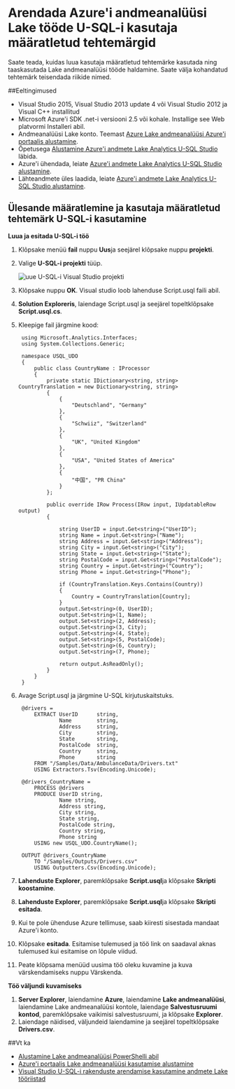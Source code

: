 <properties 
   pageTitle="Arendamise U-SQL-i kasutaja määratletud tehtemärgid Azure'i andmeanalüüsi Lake töökohta | Azure'i" 
   description="Saate teada, kuidas luua kasutaja määratletud tehtemärke kasutada ning taaskasutada Lake andmeanalüüsi tööde haldamine. " 
   services="data-lake-analytics" 
   documentationCenter="" 
   authors="edmacauley" 
   manager="jhubbard" 
   editor="cgronlun"/>
 
<tags
   ms.service="data-lake-analytics"
   ms.devlang="na"
   ms.topic="article"
   ms.tgt_pltfrm="na"
   ms.workload="big-data" 
   ms.date="05/16/2016"
   ms.author="edmaca"/>


# <a name="develop-u-sql-user-defined-operators-for-azure-data-lake-analytics-jobs"></a>Arendada Azure'i andmeanalüüsi Lake tööde U-SQL-i kasutaja määratletud tehtemärgid

Saate teada, kuidas luua kasutaja määratletud tehtemärke kasutada ning taaskasutada Lake andmeanalüüsi tööde haldamine. Saate välja kohandatud tehtemärk teisendada riikide nimed.

##<a name="prerequisites"></a>Eeltingimused

- Visual Studio 2015, Visual Studio 2013 update 4 või Visual Studio 2012 ja Visual C++ installitud 
- Microsoft Azure'i SDK .net-i versiooni 2.5 või kohale.  Installige see Web platvormi Installeri abil.
- Andmeanalüüsi Lake konto.  Teemast [Azure Lake andmeanalüüsi Azure'i portaalis alustamine](data-lake-analytics-get-started-portal.md).
- Õpetusega [Alustamine Azure'i andmete Lake Analytics U-SQL Studio](data-lake-analytics-u-sql-get-started.md) läbida.
- Azure'i ühendada, leiate [Azure'i andmete Lake Analytics U-SQL Studio alustamine](data-lake-analytics-u-sql-get-started.md#connect-to-azure). 
- Lähteandmete üles laadida, leiate [Azure'i andmete Lake Analytics U-SQL Studio alustamine](data-lake-analytics-u-sql-get-started.md#upload-source-data-files). 

## <a name="define-and-use-user-defined-operator-in-u-sql"></a>Ülesande määratlemine ja kasutaja määratletud tehtemärk U-SQL-i kasutamine

**Luua ja esitada U-SQL-i töö** 

1. Klõpsake menüü **fail** nuppu **Uus**ja seejärel klõpsake nuppu **projekti**.
2. Valige **U-SQL-i projekti** tüüp.

    ![uue U-SQL-i Visual Studio projekti](./media/data-lake-analytics-data-lake-tools-get-started/data-lake-analytics-data-lake-tools-new-project.png)

3. Klõpsake nuppu **OK**. Visual studio loob lahenduse Script.usql faili abil.
4. **Solution Exploreris**, laiendage Script.usql ja seejärel topeltklõpsake **Script.usql.cs**.
5. Kleepige fail järgmine kood:

        using Microsoft.Analytics.Interfaces;
        using System.Collections.Generic;
        
        namespace USQL_UDO
        {
            public class CountryName : IProcessor
            {
                private static IDictionary<string, string> CountryTranslation = new Dictionary<string, string>
                {
                    {
                        "Deutschland", "Germany"
                    },
                    {
                        "Schwiiz", "Switzerland"
                    },
                    {
                        "UK", "United Kingdom"
                    },
                    {
                        "USA", "United States of America"
                    },
                    {
                        "中国", "PR China"
                    }
                };
        
                public override IRow Process(IRow input, IUpdatableRow output)
                {
        
                    string UserID = input.Get<string>("UserID");
                    string Name = input.Get<string>("Name");
                    string Address = input.Get<string>("Address");
                    string City = input.Get<string>("City");
                    string State = input.Get<string>("State");
                    string PostalCode = input.Get<string>("PostalCode");
                    string Country = input.Get<string>("Country");
                    string Phone = input.Get<string>("Phone");
        
                    if (CountryTranslation.Keys.Contains(Country))
                    {
                        Country = CountryTranslation[Country];
                    }
                    output.Set<string>(0, UserID);
                    output.Set<string>(1, Name);
                    output.Set<string>(2, Address);
                    output.Set<string>(3, City);
                    output.Set<string>(4, State);
                    output.Set<string>(5, PostalCode);
                    output.Set<string>(6, Country);
                    output.Set<string>(7, Phone);
        
                    return output.AsReadOnly();
                }
            }
        }

5. Avage Script.usql ja järgmine U-SQL kirjutuskaitstuks.

        @drivers =
            EXTRACT UserID      string,
                    Name        string,
                    Address     string,
                    City        string,
                    State       string,
                    PostalCode  string,
                    Country     string,
                    Phone       string
            FROM "/Samples/Data/AmbulanceData/Drivers.txt"
            USING Extractors.Tsv(Encoding.Unicode);
        
        @drivers_CountryName =
            PROCESS @drivers
            PRODUCE UserID string,
                    Name string,
                    Address string,
                    City string,
                    State string,
                    PostalCode string,
                    Country string,
                    Phone string
            USING new USQL_UDO.CountryName();    
        
        OUTPUT @drivers_CountryName
            TO "/Samples/Outputs/Drivers.csv"
            USING Outputters.Csv(Encoding.Unicode);

6. **Lahenduste Explorer**, paremklõpsake **Script.usql**ja klõpsake **Skripti koostamine**.
6. **Lahenduste Explorer**, paremklõpsake **Script.usql**ja klõpsake **Skripti esitada**.
7. Kui te pole ühenduse Azure tellimuse, saab kiiresti sisestada mandaat Azure'i konto.
7. Klõpsake **esitada**. Esitamise tulemused ja töö link on saadaval aknas tulemused kui esitamise on lõpule viidud.
8. Peate klõpsama menüüd uusima töö oleku kuvamine ja kuva värskendamiseks nuppu Värskenda.

**Töö väljundi kuvamiseks**

1. **Server Explorer**, laiendamine **Azure**, laiendamine **Lake andmeanalüüsi**, laiendamine Lake andmeanalüüsi kontole, laiendage **Salvestusruumi kontod**, paremklõpsake vaikimisi salvestusruumi, ja klõpsake **Explorer**. 
2. Laiendage näidised, väljundeid laiendamine ja seejärel topeltklõpsake **Drivers.csv**.


##<a name="see-also"></a>Vt ka

- [Alustamine Lake andmeanalüüsi PowerShelli abil](data-lake-analytics-get-started-powershell.md)
- [Azure'i portaalis Lake andmeanalüüsi kasutamise alustamine](data-lake-analytics-get-started-portal.md)
- [Visual Studio U-SQL-i rakenduste arendamise kasutamine andmete Lake tööriistad](data-lake-analytics-data-lake-tools-get-started.md)
